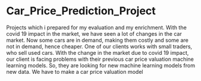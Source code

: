 # Car_Price_Prediction_Project
Projects which i prepared for my evaluation and my enrichment.
With the covid 19 impact in the market, we have seen a lot of changes in the car market. Now some 
cars are in demand, making them costly and some are not in demand, hence cheaper. One 
of our clients works with small traders, who sell used cars. With the change in the market due to covid 
19 impact, our client is facing problems with their previous car price valuation machine learning 
models. So, they are looking for new machine learning models from new data. We have to make 
a car price valuation model
